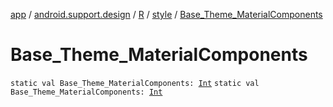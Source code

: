 [app](../../../index.md) / [android.support.design](../../index.md) / [R](../index.md) / [style](index.md) / [Base_Theme_MaterialComponents](./-base_-theme_-material-components.md)

# Base_Theme_MaterialComponents

`static val Base_Theme_MaterialComponents: `[`Int`](https://kotlinlang.org/api/latest/jvm/stdlib/kotlin/-int/index.html)
`static val Base_Theme_MaterialComponents: `[`Int`](https://kotlinlang.org/api/latest/jvm/stdlib/kotlin/-int/index.html)